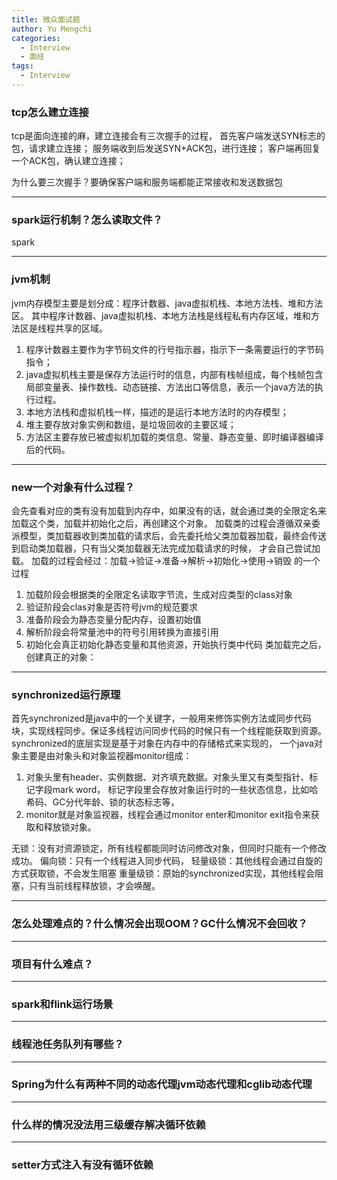 ```yaml
---
title: 微众面试题
author: Yu Mengchi
categories:
  - Interview
  - 面经
tags:
  - Interview
---
```

  
### tcp怎么建立连接
tcp是面向连接的麻，建立连接会有三次握手的过程，
首先客户端发送SYN标志的包，请求建立连接；
服务端收到后发送SYN+ACK包，进行连接；
客户端再回复一个ACK包，确认建立连接；

为什么要三次握手？要确保客户端和服务端都能正常接收和发送数据包

---
### spark运行机制？怎么读取文件？
spark

---
### jvm机制
jvm内存模型主要是划分成：程序计数器、java虚拟机栈、本地方法栈、堆和方法区。
其中程序计数器、java虚拟机栈、本地方法栈是线程私有内存区域，堆和方法区是线程共享的区域。
1. 程序计数器主要作为字节码文件的行号指示器，指示下一条需要运行的字节码指令；
2. java虚拟机栈主要是保存方法运行时的信息，内部有栈帧组成，每个栈帧包含局部变量表、操作数栈、动态链接、方法出口等信息，表示一个java方法的执行过程。
3. 本地方法栈和虚拟机栈一样，描述的是运行本地方法时的内存模型；
4. 堆主要存放对象实例和数组，是垃圾回收的主要区域；
5. 方法区主要存放已被虚拟机加载的类信息、常量、静态变量、即时编译器编译后的代码。

---
### new一个对象有什么过程？
会先查看对应的类有没有加载到内存中，如果没有的话，就会通过类的全限定名来加载这个类，加载并初始化之后，再创建这个对象。
加载类的过程会遵循双亲委派模型，类加载器收到类加载的请求后，会先委托给父类加载器加载，最终会传送到启动类加载器，只有当父类加载器无法完成加载请求的时候，
才会自己尝试加载。
加载的过程会经过：加载->验证->准备->解析->初始化->使用->销毁 的一个过程
1. 加载阶段会根据类的全限定名读取字节流，生成对应类型的class对象
2. 验证阶段会clas对象是否符号jvm的规范要求
3. 准备阶段会为静态变量分配内存，设置初始值
4. 解析阶段会将常量池中的符号引用转换为直接引用
5. 初始化会真正初始化静态变量和其他资源，开始执行类中代码
类加载完之后，创建真正的对象：

---
### synchronized运行原理
首先synchronized是java中的一个关键字，一般用来修饰实例方法或同步代码块，实现线程同步。保证多线程访问同步代码的时候只有一个线程能获取到资源。
synchronized的底层实现是基于对象在内存中的存储格式来实现的，
一个java对象主要是由对象头和对象监视器monitor组成：
1. 对象头里有header、实例数据、对齐填充数据。对象头里又有类型指针、标记字段mark word，
标记字段里会存放对象运行时的一些状态信息，比如哈希码、GC分代年龄、锁的状态标志等，
2. monitor就是对象监视器，线程会通过monitor enter和monitor exit指令来获取和释放锁对象。

无锁：没有对资源锁定，所有线程都能同时访问修改对象，但同时只能有一个修改成功。
偏向锁：只有一个线程进入同步代码，
轻量级锁：其他线程会通过自旋的方式获取锁，不会发生阻塞
重量级锁：原始的synchronized实现，其他线程会阻塞，只有当前线程释放锁，才会唤醒。

---
### 怎么处理难点的？什么情况会出现OOM？GC什么情况不会回收？


---
### 项目有什么难点？


---
### spark和flink运行场景


---
### 线程池任务队列有哪些？


---
### Spring为什么有两种不同的动态代理jvm动态代理和cglib动态代理


---
### 什么样的情况没法用三级缓存解决循环依赖


---
### setter方式注入有没有循环依赖

